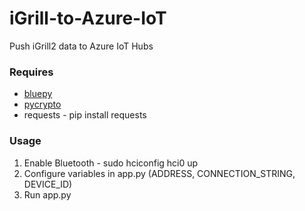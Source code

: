 # iGrill-to-Azure-IoT
Push iGrill2 data to Azure IoT Hubs

### Requires
* [bluepy](https://github.com/IanHarvey/bluepy)
* [pycrypto](https://github.com/dlitz/pycrypto)
* requests - pip install requests

### Usage
1. Enable Bluetooth - sudo hciconfig hci0 up
2. Configure variables in app.py (ADDRESS, CONNECTION_STRING, DEVICE_ID)
3. Run app.py
